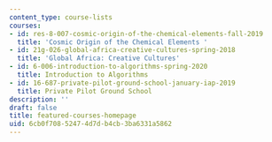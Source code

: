```yaml
---
content_type: course-lists
courses:
- id: res-8-007-cosmic-origin-of-the-chemical-elements-fall-2019
  title: 'Cosmic Origin of the Chemical Elements '
- id: 21g-026-global-africa-creative-cultures-spring-2018
  title: 'Global Africa: Creative Cultures'
- id: 6-006-introduction-to-algorithms-spring-2020
  title: Introduction to Algorithms
- id: 16-687-private-pilot-ground-school-january-iap-2019
  title: Private Pilot Ground School
description: ''
draft: false
title: featured-courses-homepage
uid: 6cb0f708-5247-4d7d-b4cb-3ba6331a5862
---
```

